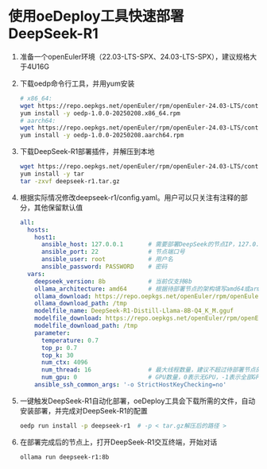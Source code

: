 
# 使用oeDeploy工具快速部署DeepSeek-R1

1. 准备一个openEuler环境（22.03-LTS-SPX、24.03-LTS-SPX），建议规格大于4U16G

2. 下载oedp命令行工具，并用yum安装

   ````bash
   # x86_64:
   wget https://repo.oepkgs.net/openEuler/rpm/openEuler-24.03-LTS/contrib/oedp/x86_64/Packages/oedp-1.0.0-20250208.x86_64.rpm
   yum install -y oedp-1.0.0-20250208.x86_64.rpm
   # aarch64:
   wget https://repo.oepkgs.net/openEuler/rpm/openEuler-24.03-LTS/contrib/oedp/aarch64/Packages/oedp-1.0.0-20250208.aarch64.rpm
   yum install -y oedp-1.0.0-20250208.aarch64.rpm
   ````

3. 下载DeepSeek-R1部署插件，并解压到本地
   ````bash
   wget https://repo.oepkgs.net/openEuler/rpm/openEuler-24.03-LTS/contrib/oedp/2025.0330/deepseek-r1.tar.gz
   yum install -y tar
   tar -zxvf deepseek-r1.tar.gz
   ````

4. 根据实际情况修改deepseek-r1/config.yaml。用户可以只关注有注释的部分，其他保留默认值

   ````yaml
   all:
     hosts:
       host1:
         ansible_host: 127.0.0.1       # 需要部署DeepSeek的节点IP，127.0.0.1则表示本机
         ansible_port: 22              # 节点端口号
         ansible_user: root            # 用户名
         ansible_password: PASSWORD    # 密码
     vars:
       deepseek_version: 8b            # 当前仅支持8b
       ollama_architecture: amd64      # 根据待部署节点的架构填写amd64或arm64
       ollama_download: https://repo.oepkgs.net/openEuler/rpm/openEuler-24.03-LTS/contrib/oedp/2025.0330/
       ollama_download_path: /tmp
       modelfile_name: DeepSeek-R1-Distill-Llama-8B-Q4_K_M.gguf
       modelfile_download: https://repo.oepkgs.net/openEuler/rpm/openEuler-24.03-LTS/contrib/oedp/2025.0330/
       modelfile_download_path: /tmp
       parameter:
         temperature: 0.7
         top_p: 0.7
         top_k: 30
         num_ctx: 4096
         num_thread: 16                # 最大线程数量，建议不超过待部署节点的CPU核数
         num_gpu: 0                    # GPU数量，0表示无GPU，-1表示全部GPU
       ansible_ssh_common_args: '-o StrictHostKeyChecking=no'
   ````

5. 一键触发DeepSeek-R1自动化部署，oeDeploy工具会下载所需的文件，自动安装部署，并完成对DeepSeek-R1的配置
   ````bash
   oedp run install -p deepseek-r1  # -p < tar.gz解压后的路径 >
   ````

6. 在部署完成后的节点上，打开DeepSeek-R1交互终端，开始对话
   ````bash
   ollama run deepseek-r1:8b
   ````
